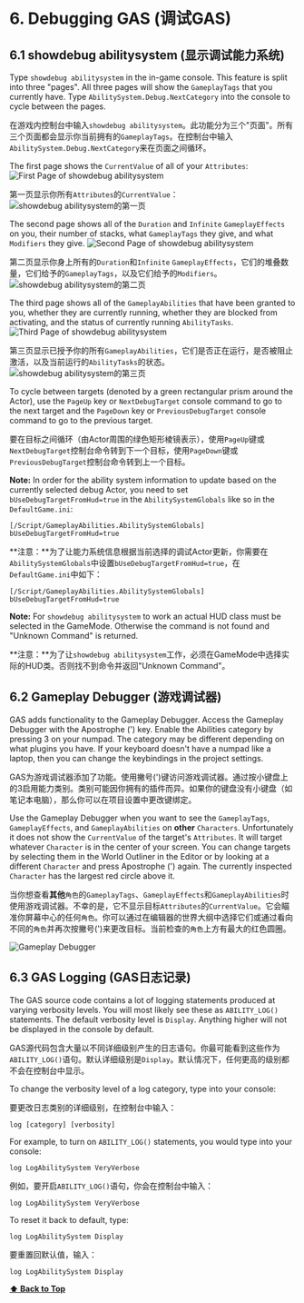 # 6. Debugging GAS (调试GAS)

## 6.1 showdebug abilitysystem (显示调试能力系统)

Type `showdebug abilitysystem` in the in-game console. This feature is split into three "pages". All three pages will show the `GameplayTags` that you currently have. Type `AbilitySystem.Debug.NextCategory` into the console to cycle between the pages.

在游戏内控制台中输入`showdebug abilitysystem`。此功能分为三个"页面"。所有三个页面都会显示你当前拥有的`GameplayTags`。在控制台中输入`AbilitySystem.Debug.NextCategory`来在页面之间循环。

The first page shows the `CurrentValue` of all of your `Attributes`:
![First Page of showdebug abilitysystem](https://github.com/tranek/GASDocumentation/raw/master/Images/showdebugpage1.png)

第一页显示你所有`Attributes`的`CurrentValue`：
![showdebug abilitysystem的第一页](https://github.com/tranek/GASDocumentation/raw/master/Images/showdebugpage1.png)

The second page shows all of the `Duration` and `Infinite` `GameplayEffects` on you, their number of stacks, what `GameplayTags` they give, and what `Modifiers` they give.
![Second Page of showdebug abilitysystem](https://github.com/tranek/GASDocumentation/raw/master/Images/showdebugpage2.png)

第二页显示你身上所有的`Duration`和`Infinite` `GameplayEffects`，它们的堆叠数量，它们给予的`GameplayTags`，以及它们给予的`Modifiers`。
![showdebug abilitysystem的第二页](https://github.com/tranek/GASDocumentation/raw/master/Images/showdebugpage2.png)

The third page shows all of the `GameplayAbilities` that have been granted to you, whether they are currently running, whether they are blocked from activating, and the status of currently running `AbilityTasks`.
![Third Page of showdebug abilitysystem](https://github.com/tranek/GASDocumentation/raw/master/Images/showdebugpage3.png)

第三页显示已授予你的所有`GameplayAbilities`，它们是否正在运行，是否被阻止激活，以及当前运行的`AbilityTasks`的状态。
![showdebug abilitysystem的第三页](https://github.com/tranek/GASDocumentation/raw/master/Images/showdebugpage3.png)

To cycle between targets (denoted by a green rectangular prism around the Actor), use the `PageUp` key or `NextDebugTarget` console command to go to the next target and the `PageDown` key or `PreviousDebugTarget` console command to go to the previous target.

要在目标之间循环（由Actor周围的绿色矩形棱镜表示），使用`PageUp`键或`NextDebugTarget`控制台命令转到下一个目标，使用`PageDown`键或`PreviousDebugTarget`控制台命令转到上一个目标。

**Note:** In order for the ability system information to update based on the currently selected debug Actor, you need to set `bUseDebugTargetFromHud=true` in the `AbilitySystemGlobals` like so in the `DefaultGame.ini`:
```
[/Script/GameplayAbilities.AbilitySystemGlobals]
bUseDebugTargetFromHud=true
```

**注意：**为了让能力系统信息根据当前选择的调试Actor更新，你需要在`AbilitySystemGlobals`中设置`bUseDebugTargetFromHud=true`，在`DefaultGame.ini`中如下：
```
[/Script/GameplayAbilities.AbilitySystemGlobals]
bUseDebugTargetFromHud=true
```

**Note:** For `showdebug abilitysystem` to work an actual HUD class must be selected in the GameMode. Otherwise the command is not found and "Unknown Command" is returned.

**注意：**为了让`showdebug abilitysystem`工作，必须在GameMode中选择实际的HUD类。否则找不到命令并返回"Unknown Command"。

## 6.2 Gameplay Debugger (游戏调试器)

GAS adds functionality to the Gameplay Debugger. Access the Gameplay Debugger with the Apostrophe (') key. Enable the Abilities category by pressing 3 on your numpad. The category may be different depending on what plugins you have. If your keyboard doesn't have a numpad like a laptop, then you can change the keybindings in the project settings.

GAS为游戏调试器添加了功能。使用撇号(')键访问游戏调试器。通过按小键盘上的3启用能力类别。类别可能因你拥有的插件而异。如果你的键盘没有小键盘（如笔记本电脑），那么你可以在项目设置中更改键绑定。

Use the Gameplay Debugger when you want to see the `GameplayTags`, `GameplayEffects`, and `GameplayAbilities` on **other** `Characters`. Unfortunately it does not show the `CurrentValue` of the target's `Attributes`. It will target whatever `Character` is in the center of your screen. You can change targets by selecting them in the World Outliner in the Editor or by looking at a different `Character` and press Apostrophe (') again. The currently inspected `Character` has the largest red circle above it.

当你想查看**其他**`角色`的`GameplayTags`、`GameplayEffects`和`GameplayAbilities`时使用游戏调试器。不幸的是，它不显示目标`Attributes`的`CurrentValue`。它会瞄准你屏幕中心的任何`角色`。你可以通过在编辑器的世界大纲中选择它们或通过看向不同的`角色`并再次按撇号(')来更改目标。当前检查的`角色`上方有最大的红色圆圈。

![Gameplay Debugger](https://github.com/tranek/GASDocumentation/raw/master/Images/gameplaydebugger.png)

## 6.3 GAS Logging (GAS日志记录)

The GAS source code contains a lot of logging statements produced at varying verbosity levels. You will most likely see these as `ABILITY_LOG()` statements. The default verbosity level is `Display`. Anything higher will not be displayed in the console by default.

GAS源代码包含大量以不同详细级别产生的日志语句。你最可能看到这些作为`ABILITY_LOG()`语句。默认详细级别是`Display`。默认情况下，任何更高的级别都不会在控制台中显示。

To change the verbosity level of a log category, type into your console:

要更改日志类别的详细级别，在控制台中输入：

```
log [category] [verbosity]
```

For example, to turn on `ABILITY_LOG()` statements, you would type into your console:
```
log LogAbilitySystem VeryVerbose
```

例如，要开启`ABILITY_LOG()`语句，你会在控制台中输入：
```
log LogAbilitySystem VeryVerbose
```

To reset it back to default, type:
```
log LogAbilitySystem Display
```

要重置回默认值，输入：
```
log LogAbilitySystem Display
```

**[⬆ Back to Top](../README.md#table-of-contents)**
